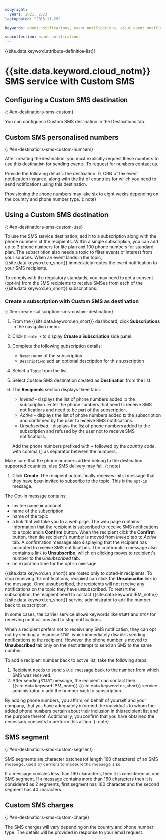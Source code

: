 ```yaml
---
copyright:
  years: 2021, 2023
lastupdated: "2023-11-29"

keywords: event-notifications, event notifications, about event notifications, destinations, sms

subcollection: event-notifications
---
```


{{site.data.keyword.attribute-definition-list}}

# {{site.data.keyword.cloud_notm}} SMS service with Custom SMS

## Configuring a Custom SMS destination

{: #en-destinations-sms-custom}

You can configure a Custom SMS destination in the Destinations tab.

## Custom SMS personalised numbers

{: #en-destinations-sms-custom-numbers}

After creating the destination, you must explicitly request these numbers to use this destination for sending events. To request for numbers [contact us](mailto:mbluemix@in.ibm.com?subject=[Custom%20SMS]%20:%20%20Request%20for%20Presonalised%20numbers&body=Kindly%20provide%20the%20below%20details:%0D%0A%0D%0AInstance%20CRN:%0D%0ADestination%20ID:%0D%0ACountries:%0D%0ARegion:%0D%0APhone%20Number%20Type:%20[short-code,%20alphanumeric,%20long-code).

Provide the following details: the destination ID, CRN of the event notification instance, along with the list of countries for which you need to send notifications using this destination.

Provisioning the phone numbers may take six to eight weeks depending on the country and phone number type.
{: note}

## Using a Custom SMS destination

{: #en-destinations-sms-custom-use}

To use the SMS service destination, add it to a subscription along with the phone numbers of the recipients. Within a single subscription, you can add up to 3 phone numbers for lite plan and 100 phone numbers for standard plan. The subscription also needs a topic to filter events of interest from your sources. When an event lands in the topic, {{site.data.keyword.en_short}} immediately routes the event notification to your SMS recipients.

To comply with the regulatory standards, you may need to get a consent (opt-in) from the SMS recipients to receive SMSes from each of the {{site.data.keyword.en_short}} subscriptions.

### Create a subscription with Custom SMS as destination

{: #en-create-subscription-sms-custom-destination}

1. From the {{site.data.keyword.en_short}} dashboard, click **Subscriptions** in the navigation menu.

1. Click `Create +` to display **Create a Subscription** side panel.

1. Complete the following subscription details:

   - `Name`: name of the subscription.
   - `Description`: add an optional description for this subscription

1. Select a `Topic` from the list.

1. Select Custom SMS destination created as **Destination** from the list.

1. The **Recipients** section displays three tabs:

   - _Invited_ - displays the list of phone numbers added to the subscription. Enter the phone numbers that need to receive SMS notifications and need to be part of the subscription.
   - _Active_ - displays the list of phone numbers added to the subscription and confirmed by the user to receive SMS notifications.
   - _Unsubscribed_ - displays the list of phone numbers added to the subscription and refused by the user not to receive SMS notifications.

   Add the phone numbers prefixed with _+_ followed by the _country code_, with comma (,) as separator between the numbers.

Make sure that the phone numbers added belong to the destination supported countries, else SMS delivery may fail.
{: note}

1. Click **Create**. The recipient automatically receives initial message that they have been invited to subscribe to the topic. This is the `opt-in` message.

The Opt-in message contains:

- invitee name or account
- name of the subscription
- name of the topic
- a link that will take you to a web page. The web page contains information that the recipient is subscribed to receive SMS notifications to a topic and a **Confirm** button. When the recipient click the **Confirm** button, then the recipient's number is moved from _Invited_ tab to _Active_ tab. A confirmation message also displaying that the recipient has accepted to receive SMS notifications. The confirmation message also contains a link to **Unsubscribe**, which on clicking moves to recipient's number to the _Unsubscribed_ tab.
- an expiration time for the opt-in message.

{{site.data.keyword.en_short}} are routed only to opted-in recipients. To stop receiving the notifications, recipient can click the **Unsubscribe** link in the message. Once unsubscribed, the recipients will not receive any notifications on the topic they have unsubscribed. To restart the subscription, the recipient need to contact {{site.data.keyword.IBM_notm}} {{site.data.keyword.en_short}} service administrator to add the number back to subscription.

In some cases, the carrier service allows keywords like `START` and `STOP` for receiving notifications and to stop notifications.

When a recipient prefers not to receive any SMS notification, they can opt out by sending a response `STOP`, which immediately disables sending notifications to the recipient. However, the phone number is moved to **Unsubscribed** tab only on the next attempt to send an SMS to the same number.

To add a recipient number back to active list, take the following steps:

1. Recipient needs to send `START` message back to the number from which SMS was received.
1. After sending `START` message, the recipient can contact their {{site.data.keyword.IBM_notm}} {{site.data.keyword.en_short}} service administrator to add the number back to subscription.

By adding phone numbers, you affirm, on behalf of yourself and your company, that you have adequately informed the individuals to whom the added phone numbers pertain about their inclusion in this recipient list and the purpose thereof. Additionally, you confirm that you have obtained the necessary consents to perform this action.
{: note}

## SMS segment

{: #en-destinations-sms-custom-segment}

SMS segments are character batches (of length 160 characters) of an SMS message, used by carriers to measure the message size.

If a message contains less than 160 characters, then it is considered as one SMS segment. If a message contains more than 160 characters then it is considered as 2 segments, first segment has 160 character and the second segment has 40 characters.

## Custom SMS charges

{: #en-destinations-sms-custom-charge}

The SMS charges will vary depending on the country and phone number type. The details will be provided in response to your email request.
